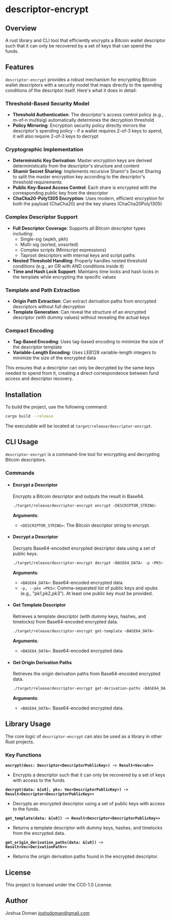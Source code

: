 # descriptor-encrypt

## Overview
A rust library and CLI tool that efficiently encrypts a Bitcoin wallet descriptor such that it can only be recovered by a set of keys that can spend the funds.

## Features

`descriptor-encrypt` provides a robust mechanism for encrypting Bitcoin wallet descriptors with a security model that maps directly to the spending conditions of the descriptor itself. Here's what it does in detail:

### Threshold-Based Security Model
- **Threshold Authentication**: The descriptor's access control policy (e.g., m-of-n multisig) automatically determines the decryption threshold
- **Policy Mirroring**: Encryption security policy directly mirrors the descriptor's spending policy - if a wallet requires 2-of-3 keys to spend, it will also require 2-of-3 keys to decrypt

### Cryptographic Implementation
- **Deterministic Key Derivation**: Master encryption keys are derived deterministically from the descriptor's structure and content
- **Shamir Secret Sharing**: Implements recursive Shamir's Secret Sharing to split the master encryption key according to the descriptor's threshold requirements
- **Public Key-Based Access Control**: Each share is encrypted with the corresponding public key from the descriptor
- **ChaCha20-Poly1305 Encryption**: Uses modern, efficient encryption for both the payload (ChaCha20) and the key shares (ChaCha20Poly1305)

### Complex Descriptor Support
- **Full Descriptor Coverage**: Supports all Bitcoin descriptor types including:
  - Single-sig (wpkh, pkh)
  - Multi-sig (sorted, unsorted)
  - Complex scripts (Miniscript expressions)
  - Taproot descriptors with internal keys and script paths
- **Nested Threshold Handling**: Properly handles nested threshold conditions (e.g., an OR with AND conditions inside it)
- **Time and Hash Lock Support**: Maintains time locks and hash locks in the template while encrypting the specific values

### Template and Path Extraction
- **Origin Path Extraction**: Can extract derivation paths from encrypted descriptors without full decryption
- **Template Generation**: Can reveal the structure of an encrypted descriptor (with dummy values) without revealing the actual keys

### Compact Encoding
- **Tag-Based Encoding**: Uses tag-based encoding to minimize the size of the descriptor template
- **Variable-Length Encoding**: Uses LEB128 variable-length integers to minimize the size of the encrypted data

This ensures that a descriptor can only be decrypted by the same keys needed to spend from it, creating a direct correspondence between fund access and descriptor recovery.

## Installation
To build the project, use the following command:
```bash
cargo build --release
```
The executable will be located at `target/release/descriptor-encrypt`.

## CLI Usage

`descriptor-encrypt` is a command-line tool for encrypting and decrypting Bitcoin descriptors.

### Commands

*   #### Encrypt a Descriptor
    Encrypts a Bitcoin descriptor and outputs the result in Base64.
    ```bash
    ./target/release/descriptor-encrypt encrypt <DESCRIPTOR_STRING>
    ```
    **Arguments**:
    *   `<DESCRIPTOR_STRING>`: The Bitcoin descriptor string to encrypt.

*   #### Decrypt a Descriptor
    Decrypts Base64-encoded encrypted descriptor data using a set of public keys.
    ```bash
    ./target/release/descriptor-encrypt decrypt <BASE64_DATA> -p <PKS>
    ```
    **Arguments**:
    *   `<BASE64_DATA>`: Base64-encoded encrypted data.
    *   `-p, --pks <PKS>`: Comma-separated list of public keys and xpubs (e.g., "pk1,pk2,pk3"). At least one public key must be provided.

*   #### Get Template Descriptor
    Retrieves a template descriptor (with dummy keys, hashes, and timelocks) from Base64-encoded encrypted data.
    ```bash
    ./target/release/descriptor-encrypt get-template <BASE64_DATA>
    ```
    **Arguments**:
    *   `<BASE64_DATA>`: Base64-encoded encrypted data.

*   #### Get Origin Derivation Paths
    Retrieves the origin derivation paths from Base64-encoded encrypted data.
    ```bash
    ./target/release/descriptor-encrypt get-derivation-paths <BASE64_DATA>
    ```
    **Arguments**:
    *   `<BASE64_DATA>`: Base64-encoded encrypted data.

## Library Usage

The core logic of `descriptor-encrypt` can also be used as a library in other Rust projects.

### Key Functions

**`encrypt(desc: Descriptor<DescriptorPublicKey>) -> Result<Vec<u8>>`**
    
* Encrypts a descriptor such that it can only be recovered by a set of keys with access to the funds.

**`decrypt(data: &[u8], pks: Vec<DescriptorPublicKey>) -> Result<Descriptor<DescriptorPublicKey>>`**

* Decrypts an encrypted descriptor using a set of public keys with access to the funds.

**`get_template(data: &[u8]) -> Result<Descriptor<DescriptorPublicKey>>`**

* Returns a template descriptor with dummy keys, hashes, and timelocks from the encrypted data.

**`get_origin_derivation_paths(data: &[u8]) -> Result<Vec<DerivationPath>>`**

* Returns the origin derivation paths found in the encrypted descriptor.

## License
This project is licensed under the CC0-1.0 License.

## Author
Joshua Doman <joshsdoman@gmail.com>